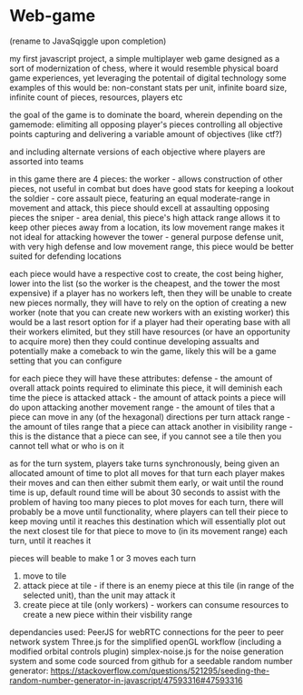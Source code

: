 # Web-game
(rename to JavaSqiggle upon completion)

my first javascript project, a simple multiplayer web game
designed as a sort of modernization of chess, where it would resemble physical board game experiences, yet leveraging the potentail of digital technology 
some examples of this would be: non-constant stats per unit, infinite board size, infinite count of pieces, resources, players etc

the goal of the game is to dominate the board, wherein depending on the gamemode:
elimiting all opposing player's pieces
controlling all objective points
capturing and delivering a variable amount of objectives (like ctf?)

and including alternate versions of each objective where players are assorted into teams

in this game there are 4 pieces:
the worker - allows construction of other pieces, not useful in combat but does have good stats for keeping a lookout
the soldier - core assault piece, featuring an equal moderate-range in movement and attack, this piece should excell at assaulting opposing pieces
the sniper - area denial, this piece's high attack range allows it to keep other pieces away from a location, its low movement range makes it not ideal for attacking however
the tower - general purpose defense unit, with very high defense and low movement range, this piece would be better suited for defending locations

each piece would have a respective cost to create, the cost being higher, lower into the list (so the worker is the cheapest, and the tower the most expensive)
if a player has no workers left, then they will be unable to create new pieces normally, they will have to rely on the option of creating a new worker (note that you can create new workers with an existing worker)
this would be a last resort option for if a player had their operating base with all their workers elimited, but they still have resources (or have an opportunity to acquire more)
then they could continue developing assualts and potentially make a comeback to win the game, likely this will be a game setting that you can configure 

for each piece they will have these attributes:
defense - the amount of overall attack points required to eliminate this piece, it will deminish each time the piece is attacked
attack - the amount of attack points a piece will do upon attacking another
movement range - the amount of tiles that a piece can move in any (of the hexagonal) directions per turn 
attack range - the amount of tiles range that a piece can attack another in
visibility range - this is the distance that a piece can see, if you cannot see a tile then you cannot tell what or who is on it

as for the turn system, players take turns synchronously, being given an allocated amount of time to plot all moves for that turn
each player makes their moves and can then either submit them early, or wait until the round time is up, default round time will be about 30 seconds
to assist with the problem of having too many pieces to plot moves for each turn, there will probably be a move until functionality,
where players can tell their piece to keep moving until it reaches this destination
which will essentially plot out the next closest tile for that piece to move to (in its movement range) each turn, until it reaches it

pieces will beable to make 1 or 3 moves each turn
1. move to tile
2. attack piece at tile - if there is an enemy piece at this tile (in range of the selected unit), than the unit may attack it
3. create piece at tile (only workers) - workers can consume resources to create a new piece within their visbility range

dependancies used:
PeerJS for webRTC connections for the peer to peer network system
Three.js for the simplified openGL workflow (including a modified orbital controls plugin)
simplex-noise.js for the noise generation system
and some code sourced from github for a seedable random number generator: https://stackoverflow.com/questions/521295/seeding-the-random-number-generator-in-javascript/47593316#47593316
